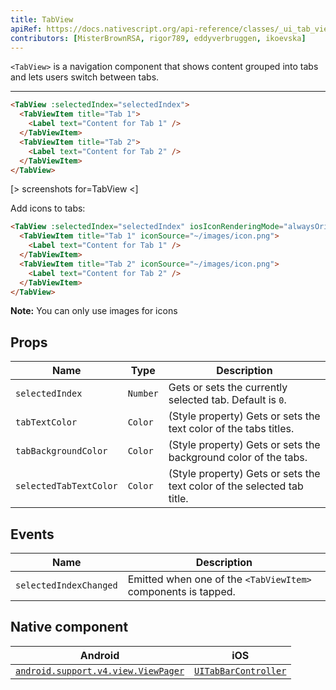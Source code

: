 ```yaml
---
title: TabView
apiRef: https://docs.nativescript.org/api-reference/classes/_ui_tab_view_.tabview
contributors: [MisterBrownRSA, rigor789, eddyverbruggen, ikoevska]
---
```


`<TabView>` is a navigation component that shows content grouped into tabs and lets users switch between tabs.

---

```html
<TabView :selectedIndex="selectedIndex">
  <TabViewItem title="Tab 1">
    <Label text="Content for Tab 1" />
  </TabViewItem>
  <TabViewItem title="Tab 2">
    <Label text="Content for Tab 2" />
  </TabViewItem>
</TabView>
```

[> screenshots for=TabView <]

Add icons to tabs:

```html
<TabView :selectedIndex="selectedIndex" iosIconRenderingMode="alwaysOriginal">
  <TabViewItem title="Tab 1" iconSource="~/images/icon.png">
    <Label text="Content for Tab 1" />
  </TabViewItem>
  <TabViewItem title="Tab 2" iconSource="~/images/icon.png">
    <Label text="Content for Tab 2" />
  </TabViewItem>
</TabView>
```
**Note:** You can only use images for icons

## Props

| Name | Type | Description |
|------|------|-------------|
| `selectedIndex` | `Number` | Gets or sets the currently selected tab. Default is `0`.
| `tabTextColor` | `Color` | (Style property) Gets or sets the text color of the tabs titles.
| `tabBackgroundColor` | `Color` | (Style property) Gets or sets the background color of the tabs.
| `selectedTabTextColor` | `Color` | (Style property) Gets or sets the text color of the selected tab title.

## Events

| Name | Description |
|------|-------------|
| `selectedIndexChanged` | Emitted when one of the `<TabViewItem>` components is tapped.

## Native component

| Android | iOS |
|---------|-----|
| [`android.support.v4.view.ViewPager`](https://developer.android.com/reference/android/support/v4/view/ViewPager.html) | [`UITabBarController`](https://developer.apple.com/documentation/uikit/uitabbarcontroller)
